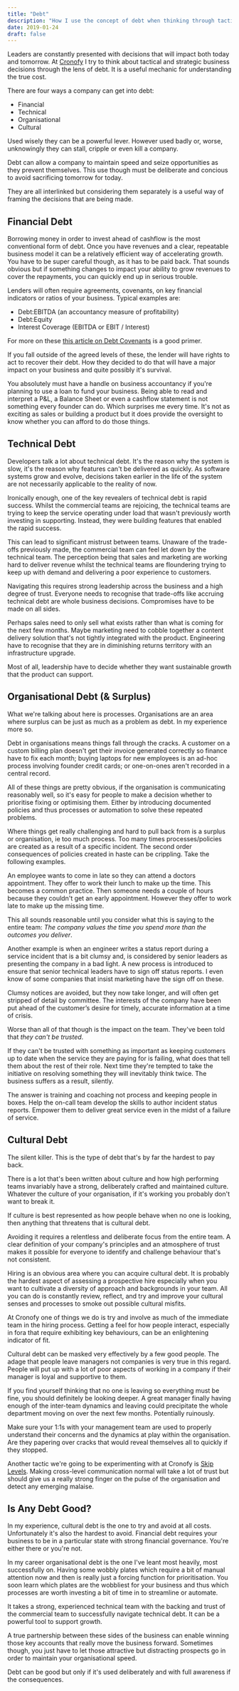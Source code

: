 ```yaml
---
title: "Debt"
description: "How I use the concept of debt when thinking through tactical and strategic business decisions."
date: 2019-01-24
draft: false
---
```


Leaders are constantly presented with decisions that will impact both today and tomorrow. At [Cronofy](https://www.cronofy.com) I try to think about tactical and strategic business decisions through the lens of debt. It is a useful mechanic for understanding the true cost.

There are four ways a company can get into debt:

- Financial
- Technical
- Organisational
- Cultural

Used wisely they can be a powerful lever. However used badly or, worse, unknowingly they can stall, cripple or even kill a company.

Debt can allow a company to maintain speed and seize opportunities as they prevent themselves. This use though must be deliberate and concious to avoid sacrificing tomorrow for today.

They are all interlinked but considering them separately is a useful way of framing the decisions that are being made.

## Financial Debt

Borrowing money in order to invest ahead of cashflow is the most conventional form of debt. Once you have revenues and a clear, repeatable business model it can be a relatively efficient way of accelerating growth. You have to be super careful though, as it has to be paid back. That sounds obvious but if something changes to impact your ability to grow revenues to cover the repayments, you can quickly end up in serious trouble.

Lenders will often require agreements, covenants, on key financial indicators or ratios of your business. Typical examples are:

- Debt:EBITDA (an accountancy measure of profitability)
- Debt:Equity
- Interest Coverage (EBITDA or EBIT / Interest)

For more on these [this article on Debt Covenants](https://corporatefinanceinstitute.com/resources/knowledge/finance/debt-covenants/) is a good primer.

If you fall outside of the agreed levels of these, the lender will have rights to act to recover their debt. How they decided to do that will have a major impact on your business and quite possibly it's survival.

You absolutely must have a handle on business accountancy if you're planning to use a loan to fund your business. Being able to read and interpret a P&L, a Balance Sheet or even a cashflow statement is not something every founder can do. Which surprises me every time. It's not as exciting as sales or building a product but it does provide the oversight to know whether you can afford to do those things.


## Technical Debt

Developers talk a lot about technical debt. It's the reason why the system is slow, it's the reason why features can't be delivered as quickly. As software systems grow and evolve, decisions taken earlier in the life of the system are not necessarily applicable to the reality of now.

Ironically enough, one of the key revealers of technical debt is rapid success. Whilst the commercial teams are rejoicing, the technical teams are trying to keep the service operating under load that wasn't previously worth investing in supporting. Instead, they were building features that enabled the rapid success.

This can lead to significant mistrust between teams. Unaware of the trade-offs previously made, the commercial team can feel let down by the technical team. The perception being that sales and marketing are working hard to deliver revenue whilst the technical teams are floundering trying to keep up with demand and delivering a poor experience to customers.

Navigating this requires strong leadership across the business and a high degree of trust. Everyone needs to recognise that trade-offs like accruing technical debt are whole business decisions. Compromises have to be made on all sides.

Perhaps sales need to only sell what exists rather than what is coming for the next few months. Maybe marketing need to cobble together a content delivery solution that's not tightly integrated with the product. Engineering have to recognise that they are in diminishing returns territory with an infrastructure upgrade.

Most of all, leadership have to decide whether they want sustainable growth that the product can support.

## Organisational Debt (& Surplus)

What we're talking about here is processes. Organisations are an area where surplus can be just as much as a problem as debt. In my experience more so.

Debt in organisations means things fall through the cracks. A customer on a custom billing plan doesn't get their invoice generated correctly so finance have to fix each month; buying laptops for new employees is an ad-hoc process involving founder credit cards; or one-on-ones aren't recorded in a central record.

All of these things are pretty obvious, if the organisation is communicating reasonably well, so it's easy for people to make a decision whether to prioritise fixing or optimising them. Either by introducing documented policies and thus processes or automation to solve these repeated problems.

Where things get really challenging and hard to pull back from is a surplus or organisation, ie too much process. Too many times processes/policies are created as a result of a specific incident. The second order consequences of policies created in haste can be crippling. Take the following examples.

An employee wants to come in late so they can attend a doctors appointment. They offer to work their lunch to make up the time. This becomes a common practice. Then someone needs a couple of hours because they couldn't get an early appointment. However they offer to work late to make up the missing time.

This all sounds reasonable until you consider what this is saying to the entire team: *The company values the time you spend more than the outcomes you deliver*.

Another example is when an engineer writes a status report during a service incident that is a bit clumsy and, is considered by senior leaders as presenting the company in a bad light. A new process is introduced to ensure that senior technical leaders have to sign off status reports. I even know of some companies that insist marketing have the sign off on these.

Clumsy notices are avoided, but they now take longer, and will often get stripped of detail by committee. The interests of the company have been put ahead of the customer’s desire for timely, accurate information at a time of crisis.

Worse than all of that though is the impact on the team. They've been told that *they can't be trusted*.

If they can't be trusted with something as important as keeping customers up to date when the service they are paying for is failing, what does that tell them about the rest of their role. Next time they're tempted to take the initiative on resolving something they will inevitably think twice. The business suffers as a result, silently.

The answer is training and coaching not process and keeping people in boxes. Help the on-call team develop the skills to author incident status reports. Empower them to deliver great service even in the midst of a failure of service.

## Cultural Debt

The silent killer. This is the type of debt that's by far the hardest to pay back.

There is a lot that's been written about culture and how high performing teams invariably have a strong, deliberately crafted and maintained culture. Whatever the culture of your organisation, if it's working you probably don't want to break it.

If culture is best represented as how people behave when no one is looking, then anything that threatens that is cultural debt.

Avoiding it requires a relentless and deliberate focus from the entire team. A clear definition of your company's principles and an atmosphere of trust makes it possible for everyone to identify and challenge behaviour that's not consistent.

Hiring is an obvious area where you can acquire cultural debt. It is probably the hardest aspect of assessing a prospective hire especially when you want to cultivate a diversity of approach and backgrounds in your team. All you can do is constantly review, reflect, and try and improve your cultural senses and processes to smoke out possible cultural misfits.

At Cronofy one of things we do is try and involve as much of the immediate team in the hiring process. Getting a feel for how people interact, especially in fora that require exhibiting key behaviours, can be an enlightening indicator of fit.

Cultural debt can be masked very effectively by a few good people. The adage that people leave managers not companies is very true in this regard. People will put up with a lot of poor aspects of working in a company if their manager is loyal and supportive to them.

If you find yourself thinking that no one is leaving so everything must be fine, you should definitely be looking deeper. A great manager finally having enough of the inter-team dynamics and leaving could precipitate the whole department moving on over the next few months. Potentially ruinously.

Make sure your 1:1s with your management team are used to properly understand their concerns and the dynamics at play within the organisation. Are they papering over cracks that would reveal themselves all to quickly if they stopped.

Another tactic we're going to be experimenting with at Cronofy is [Skip Levels](https://about.gitlab.com/handbook/leadership/skip-levels/). Making cross-level communication normal will take a lot of trust but should give us a really strong finger on the pulse of the organisation and detect any emerging malaise.

## Is Any Debt Good?

In my experience, cultural debt is the one to try and avoid at all costs. Unfortunately it's also the hardest to avoid. Financial debt requires your business to be in a particular state with strong financial governance. You're either there or you're not.

In my career organisational debt is the one I've leant most heavily, most successfully on. Having some wobbly plates which require a bit of manual attention now and then is really just a forcing function for prioritisation. You soon learn which plates are the wobbliest for your business and thus which processes are worth investing a bit of time in to streamline or automate.

It takes a strong, experienced technical team with the backing and trust of the commercial team to successfully navigate technical debt. It can be a powerful tool to support growth.

A true partnership between these sides of the business can enable winning those key accounts that really move the business forward. Sometimes though, you just have to let those attractive but distracting prospects go in order to maintain your organisational speed.

Debt can be good but only if it's used deliberately and with full awareness if the consequences.
